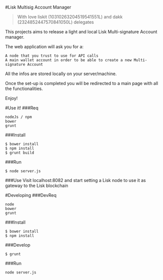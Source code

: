 #Lisk Multisig Account Manager
> With love liskit (10310263204519541551L) and dakk (2324852447570841050L) delegates

This projects aims to release a light and local Lisk Multi-signature Account manager.

The web application will ask you for a:

    A node that you trust to use for API calls
    A main wallet account in order to be able to create a new Multi-signature Account
    
All the infos are stored locally on your server/machine.
 
Once the set-up is completed you will be redirected to a main page with all the functionalities.

Enjoy!

#Use it!
###Req

    nodeJs / npm
    bower
    grunt
    
###Install

    $ bower install
    $ npm install
    $ grunt build
    
###Run

    $ node server.js
    
###Use
Visit localhost:8082 and start setting a Lisk node to use it as gateway to the Lisk blockchain



#Developing
###DevReq

	node
	bower
	grunt

###Install

	$ bower install
	$ npm install

###Develop

	$ grunt
	
###Run

``` node server.js ```
